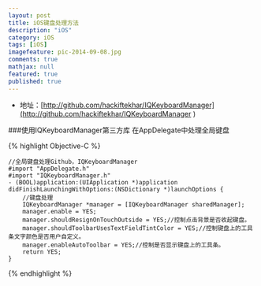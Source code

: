```yaml
---
layout: post
title: iOS键盘处理方法
description: "iOS"
category: iOS
tags: [iOS]
imagefeature: pic-2014-09-08.jpg
comments: true
mathjax: null
featured: true
published: true
---
```


- 地址：[http://github.com/hackiftekhar/IQKeyboardManager](http://github.com/hackiftekhar/IQKeyboardManager )


###使用IQKeyboardManager第三方库
在AppDelegate中处理全局键盘 

{% highlight Objective-C %}

    //全局键盘处理Github，IQKeyboardManager
    #import "AppDelegate.h"
    #import "IQKeyboardManager.h"
    - (BOOL)application:(UIApplication *)application didFinishLaunchingWithOptions:(NSDictionary *)launchOptions {
        //键盘处理
        IQKeyboardManager *manager = [IQKeyboardManager sharedManager];
        manager.enable = YES;
        manager.shouldResignOnTouchOutside = YES;//控制点击背景是否收起键盘。
        manager.shouldToolbarUsesTextFieldTintColor = YES;//控制键盘上的工具条文字颜色是否用户自定义。
        manager.enableAutoToolbar = YES;//控制是否显示键盘上的工具条。
        return YES;
    }
{% endhighlight %}



